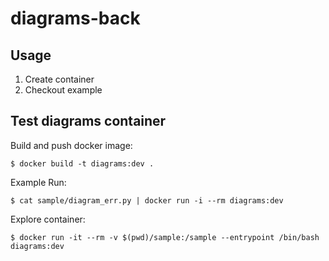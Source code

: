 # diagrams-back

## Usage

1. Create container
2. Checkout example


## Test diagrams container

Build and push docker image:

    $ docker build -t diagrams:dev .

Example Run:

    $ cat sample/diagram_err.py | docker run -i --rm diagrams:dev

Explore container:

    $ docker run -it --rm -v $(pwd)/sample:/sample --entrypoint /bin/bash diagrams:dev

